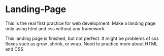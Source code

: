 # Landing-Page

This is the real first practice for web development.
Make a landing page only using html and css without any framework.

This landing page is finished, but not perfect. It might be problems of css flexes such as grow ,shrink, or wrap.
Need to practice more about HTML and CSS